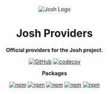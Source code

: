 <div align="center">

![Josh Logo](https://evie.codes/josh-light.png)

# Josh Providers

**Official providers for the Josh project.**

[![GitHub](https://img.shields.io/github/license/josh-development/providers)](https://github.com/josh-development/providers/blob/main/LICENSE.md)
[![codecov](https://codecov.io/gh/josh-development/providers/branch/main/graph/badge.svg?token=JnJcjxqT3k)](https://codecov.io/gh/josh-development/providers)

**Packages**

[![npm](https://img.shields.io/npm/v/@joshdb/json?color=crimson&logo=npm&style=flat-square&label=@joshdb/json)](https://www.npmjs.com/package/@joshdb/json)
[![npm](https://img.shields.io/npm/v/@joshdb/map?color=crimson&logo=npm&style=flat-square&label=@joshdb/map)](https://www.npmjs.com/package/@joshdb/map)
[![npm](https://img.shields.io/npm/v/@joshdb/mongo?color=crimson&logo=npm&style=flat-square&label=@joshdb/mongo)](https://www.npmjs.com/package/@joshdb/mongo)
[![npm](https://img.shields.io/npm/v/@joshdb/redis?color=crimson&logo=npm&style=flat-square&label=@joshdb/redis)](https://www.npmjs.com/package/@joshdb/redis)
[![npm](https://img.shields.io/npm/v/@joshdb/sqlite?color=crimson&logo=npm&style=flat-square&label=@joshdb/sqlite)](https://www.npmjs.com/package/@joshdb/sqlite)

</div>
